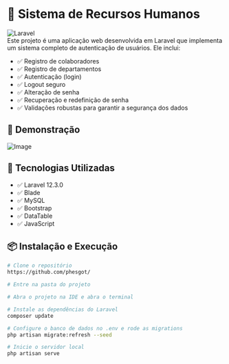 # 🚀 Sistema de Recursos Humanos 

![Laravel](https://img.shields.io/badge/Laravel-12.x-red?style=flat&logo=laravel)  
Este projeto é uma aplicação web desenvolvida em Laravel que implementa um sistema completo de autenticação de usuários. Ele inclui:

- ✅ Registro de colaboradores
- ✅ Registro de departamentos
- ✅ Autenticação (login)
- ✅ Logout seguro
- ✅ Alteração de senha
- ✅ Recuperação e redefinição de senha
- ✅ Validações robustas para garantir a segurança dos dados

## 🎥 Demonstração
![Image](https://github.com/user-attachments/assets/a9a74e1c-7b92-463c-bc8b-c47ad676c0ae)


## 📂 Tecnologias Utilizadas
- ✅ Laravel 12.3.0
- ✅ Blade 
- ✅ MySQL  
- ✅ Bootstrap  
- ✅ DataTable
- ✅ JavaScript

## 📦 Instalação e Execução  
```bash
# Clone o repositório
https://github.com/phesgot/

# Entre na pasta do projeto

# Abra o projeto na IDE e abra o terminal

# Instale as dependências do Laravel
composer update

# Configure o banco de dados no .env e rode as migrations
php artisan migrate:refresh --seed

# Inicie o servidor local
php artisan serve
